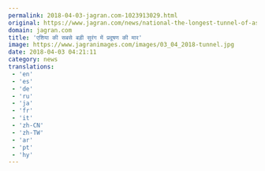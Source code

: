 ```yaml
---
permalink: 2018-04-03-jagran.com-1023913029.html
original: https://www.jagran.com/news/national-the-longest-tunnel-of-asia-is-full-of-pollution-17768303.html
domain: jagran.com
title: 'एशिया की सबसे बड़ी सुरंग में प्रदूषण की मार'
image: https://www.jagranimages.com/images/03_04_2018-tunnel.jpg
date: 2018-04-03 04:21:11
category: news
translations: 
 - 'en'
 - 'es'
 - 'de'
 - 'ru'
 - 'ja'
 - 'fr'
 - 'it'
 - 'zh-CN'
 - 'zh-TW'
 - 'ar'
 - 'pt'
 - 'hy'
---
```



